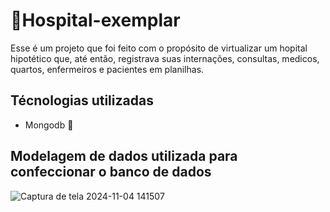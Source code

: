 # 🏥Hospital-exemplar
Esse é um projeto que foi feito com o propósito de virtualizar um hopital hipotético que, até então, registrava suas internações, consultas, medicos, quartos, enfermeiros e pacientes em planilhas.
## Técnologias utilizadas
- Mongodb 🍃
## Modelagem de dados utilizada para confeccionar o banco de dados
![Captura de tela 2024-11-04 141507](https://github.com/user-attachments/assets/69f36186-3015-4d85-a558-db22e5260d94)
